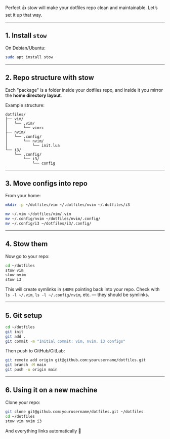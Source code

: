 Perfect 👍 stow will make your dotfiles repo clean and maintainable. Let’s set it up that way.

---

## 1. Install `stow`

On Debian/Ubuntu:

```bash
sudo apt install stow
```

---

## 2. Repo structure with stow

Each "package" is a folder inside your dotfiles repo, and inside it you mirror the **home directory layout**.

Example structure:

```
dotfiles/
├── vim/
│   └── .vim/
│       └── vimrc
├── nvim/
│   └── .config/
│       └── nvim/
│           └── init.lua
└── i3/
    └── .config/
        └── i3/
            └── config
```

---

## 3. Move configs into repo

From your home:

```bash
mkdir -p ~/dotfiles/vim ~/.dotfiles/nvim ~/.dotfiles/i3

mv ~/.vim ~/dotfiles/vim/.vim
mv ~/.config/nvim ~/dotfiles/nvim/.config/
mv ~/.config/i3 ~/dotfiles/i3/.config/
```

---

## 4. Stow them

Now go to your repo:

```bash
cd ~/dotfiles
stow vim
stow nvim
stow i3
```

This will create symlinks in `$HOME` pointing back into your repo.
Check with `ls -l ~/.vim`, `ls -l ~/.config/nvim`, etc. — they should be symlinks.

---

## 5. Git setup

```bash
cd ~/dotfiles
git init
git add .
git commit -m "Initial commit: vim, nvim, i3 configs"
```

Then push to GitHub/GitLab:

```bash
git remote add origin git@github.com:yourusername/dotfiles.git
git branch -M main
git push -u origin main
```

---

## 6. Using it on a new machine

Clone your repo:

```bash
git clone git@github.com:yourusername/dotfiles.git ~/dotfiles
cd ~/dotfiles
stow vim nvim i3
```

And everything links automatically 🎉

